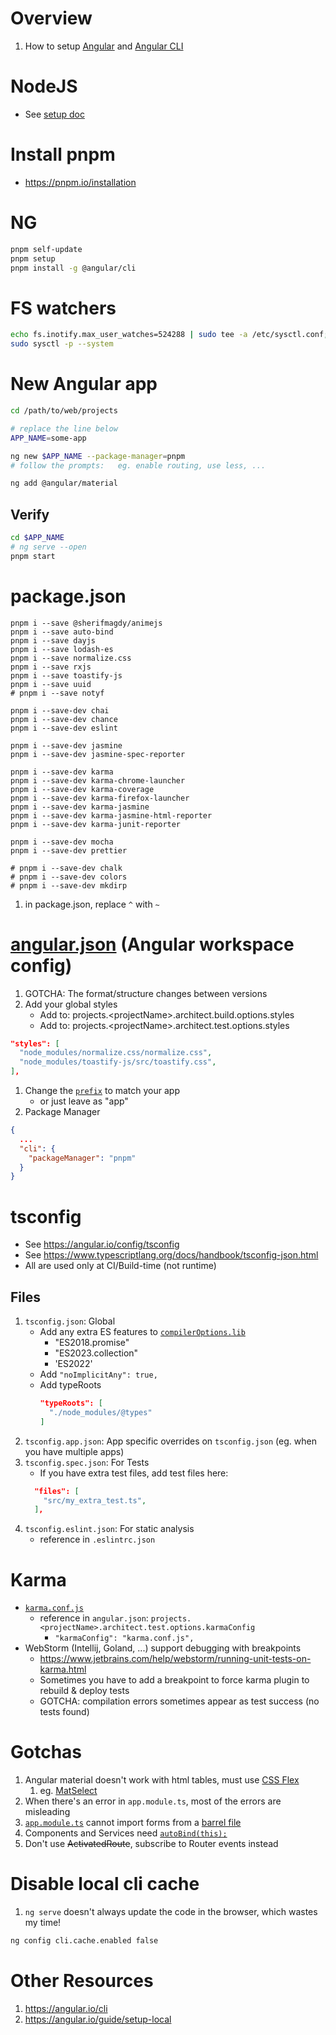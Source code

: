 # Overview

1. How to setup [Angular](https://angular.io/) and [Angular CLI](https://angular.dev/tools/cli)

# NodeJS

- See [setup doc](../setup.node.md)

# Install pnpm
- https://pnpm.io/installation


# NG

```bash
pnpm self-update
pnpm setup
pnpm install -g @angular/cli
```


# FS watchers
```bash
echo fs.inotify.max_user_watches=524288 | sudo tee -a /etc/sysctl.conf;
sudo sysctl -p --system
```


# New Angular app

```bash
cd /path/to/web/projects

# replace the line below
APP_NAME=some-app

ng new $APP_NAME --package-manager=pnpm
# follow the prompts:   eg. enable routing, use less, ...

ng add @angular/material
```

## Verify

```bash
cd $APP_NAME
# ng serve --open
pnpm start
```


# package.json

```
pnpm i --save @sherifmagdy/animejs
pnpm i --save auto-bind
pnpm i --save dayjs
pnpm i --save lodash-es
pnpm i --save normalize.css
pnpm i --save rxjs
pnpm i --save toastify-js
pnpm i --save uuid
# pnpm i --save notyf

pnpm i --save-dev chai
pnpm i --save-dev chance
pnpm i --save-dev eslint

pnpm i --save-dev jasmine
pnpm i --save-dev jasmine-spec-reporter

pnpm i --save-dev karma
pnpm i --save-dev karma-chrome-launcher
pnpm i --save-dev karma-coverage
pnpm i --save-dev karma-firefox-launcher
pnpm i --save-dev karma-jasmine
pnpm i --save-dev karma-jasmine-html-reporter
pnpm i --save-dev karma-junit-reporter

pnpm i --save-dev mocha
pnpm i --save-dev prettier

# pnpm i --save-dev chalk
# pnpm i --save-dev colors
# pnpm i --save-dev mkdirp
```

1. in package.json, replace `^` with `~`


# [angular.json](https://angular.io/guide/workspace-config) (Angular workspace config)

1. GOTCHA: The format/structure changes between versions
1. Add your global styles
    - Add to:  projects.<projectName&gt;.architect.build.options.styles
    - Add to:  projects.<projectName&gt;.architect.test.options.styles

```json
"styles": [
  "node_modules/normalize.css/normalize.css",
  "node_modules/toastify-js/src/toastify.css",
],
```

1. Change the [`prefix`](https://angular.io/guide/workspace-config#project-configuration-options) to match your app
    - or just leave as "app"
1. Package Manager
```json
{
  ...
  "cli": {
    "packageManager": "pnpm"
  }
}
```



# tsconfig

- See https://angular.io/config/tsconfig
- See https://www.typescriptlang.org/docs/handbook/tsconfig-json.html
- All are used only at CI/Build-time (not runtime)

## Files

1. `tsconfig.json`: Global
    - Add any extra ES features to [`compilerOptions.lib`](https://www.typescriptlang.org/tsconfig#individual-library-components)
        - "ES2018.promise"
        - "ES2023.collection"
        - 'ES2022'
    - Add `"noImplicitAny": true,`
    - Add typeRoots
        ```json
        "typeRoots": [
          "./node_modules/@types"
        ]
        ```            
1. `tsconfig.app.json`: App specific overrides on `tsconfig.json` (eg. when you have multiple apps)
1. `tsconfig.spec.json`: For Tests
    - If you have extra test files, add test files here:
    ```json
      "files": [
        "src/my_extra_test.ts",
      ],
    ```
1. `tsconfig.eslint.json`: For static analysis
    - reference in `.eslintrc.json`

# Karma

- [`karma.conf.js`](http://karma-runner.github.io/6.4/config/configuration-file.html)
    - reference in `angular.json`: `projects.<projectName>.architect.test.options.karmaConfig`
        - `"karmaConfig": "karma.conf.js",`
- WebStorm (Intellij, Goland, ...) support debugging with breakpoints
    - https://www.jetbrains.com/help/webstorm/running-unit-tests-on-karma.html
    - Sometimes you have to add a breakpoint to force karma plugin to rebuild & deploy tests
    - GOTCHA: compilation errors sometimes appear as test success (no tests found)

# Gotchas

1. Angular material doesn't work with html tables, must use [CSS Flex](https://css-tricks.com/snippets/css/a-guide-to-flexbox/)
    1. eg. [MatSelect](TODO)
1. When there's an error in `app.module.ts`, most of the errors are misleading
1. [`app.module.ts`](https://angular.io/guide/architecture-modules) cannot import forms from a [barrel file](https://basarat.gitbook.io/typescript/main-1/barrel)
1. Components and Services need [`autoBind(this);`](https://www.npmjs.com/package/auto-bind)
1. Don't use ~~ActivatedRoute~~, subscribe to Router events instead


# Disable local cli cache
1. `ng serve` doesn't always update the code in the browser, which wastes my time!
```bash
ng config cli.cache.enabled false
```


# Other Resources

1. https://angular.io/cli
1. https://angular.io/guide/setup-local
